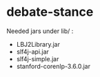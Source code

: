 # debate-stance

Needed jars under lib/ :
* LBJ2Library.jar
* slf4j-api.jar
* slf4j-simple.jar
* stanford-corenlp-3.6.0.jar
